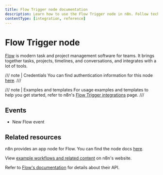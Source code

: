```yaml
---
title: Flow Trigger node documentation
description: Learn how to use the Flow Trigger node in n8n. Follow technical documentation to integrate Flow Trigger node into your workflows.
contentType: [integration, reference]
---
```


# Flow Trigger node

[Flow](https://www.getflow.com/) is modern task and project management software for teams. It brings together tasks, projects, timelines, and conversations, and integrates with a lot of tools.

/// note | Credentials
You can find authentication information for this node [here](/integrations/builtin/credentials/flow.md).
///

///  note  | Examples and templates
For usage examples and templates to help you get started, refer to n8n's [Flow Trigger integrations](https://n8n.io/integrations/flow-trigger/) page.
///

## Events

* New Flow event

## Related resources

n8n provides an app node for Flow. You can find the node docs [here](/integrations/builtin/app-nodes/n8n-nodes-base.flow.md).

View [example workflows and related content](https://n8n.io/integrations/flow-trigger/) on n8n's website.

Refer to [Flow's documentation](https://developer.getflow.com/api/) for details about their API.
